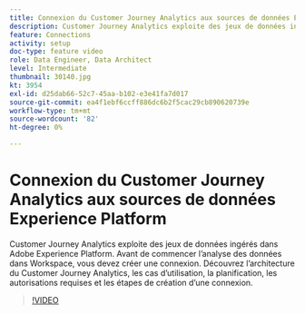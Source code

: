 ```yaml
---
title: Connexion du Customer Journey Analytics aux sources de données Experience Platform
description: Customer Journey Analytics exploite des jeux de données ingérés dans Adobe Experience Platform. Avant de commencer l’analyse des données dans Workspace, vous devez créer une connexion.
feature: Connections
activity: setup
doc-type: feature video
role: Data Engineer, Data Architect
level: Intermediate
thumbnail: 30140.jpg
kt: 3954
exl-id: d25dab66-52c7-45aa-b102-e3e41fa7d017
source-git-commit: ea4f1ebf6ccff886dc6b2f5cac29cb890620739e
workflow-type: tm+mt
source-wordcount: '82'
ht-degree: 0%

---
```


# Connexion du Customer Journey Analytics aux sources de données Experience Platform

Customer Journey Analytics exploite des jeux de données ingérés dans Adobe Experience Platform. Avant de commencer l’analyse des données dans Workspace, vous devez créer une connexion. Découvrez l’architecture du Customer Journey Analytics, les cas d’utilisation, la planification, les autorisations requises et les étapes de création d’une connexion.

>[!VIDEO](https://video.tv.adobe.com/v/30140/?quality=12&learn=on)
